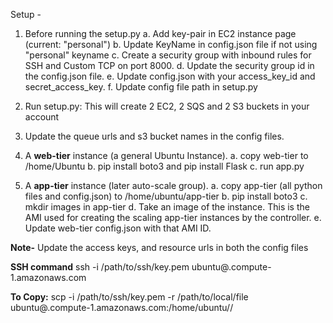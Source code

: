 Setup -
1. Before running the setup.py
    a. Add key-pair in EC2 instance page (current: "personal")
    b. Update KeyName in config.json file if not using "personal" keyname
    c. Create a security group with inbound rules for SSH and Custom TCP on port 8000.
    d. Update the security group id in the config.json file.
    e. Update config.json with your access_key_id and secret_access_key.
    f. Update config file path in setup.py

2. Run setup.py: This will create 2 EC2, 2 SQS and 2 S3 buckets in your account

3. Update the queue urls and s3 bucket names in the config files.

4. A **web-tier** instance (a general Ubuntu Instance).
    a. copy web-tier to /home/Ubuntu
    b. pip install boto3 and pip install Flask
    c. run app.py

5. A **app-tier** instance (later auto-scale group).
    a. copy app-tier (all python files and config.json) to /home/ubuntu/app-tier
    b. pip install boto3
    c. mkdir images in app-tier
    d. Take an image of the instance. This is the AMI used for creating the scaling app-tier instances by the controller. 
    e. Update web-tier config.json with that AMI ID.


**Note-**
Update the access keys, and resource urls in both the config files 

**SSH command**
ssh  -i /path/to/ssh/key.pem  ubuntu@<instance-dns-name>.compute-1.amazonaws.com

**To Copy:**
scp -i /path/to/ssh/key.pem  -r /path/to/local/file ubuntu@<instance-dns-name>.compute-1.amazonaws.com:/home/ubuntu/<app-tier or web-tier>/

